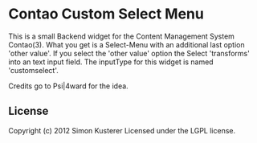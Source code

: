 # Contao Custom Select Menu

This is a small Backend widget for the Content Management System Contao(3).
What you get is a Select-Menu with an additional last option 'other value'. If
you select the 'other value' option the Select 'transforms' into an text input field.
The inputType for this widget is named 'customselect'.

Credits go to Psi|4ward for the idea.

## License
Copyright (c) 2012 Simon Kusterer
Licensed under the LGPL license.